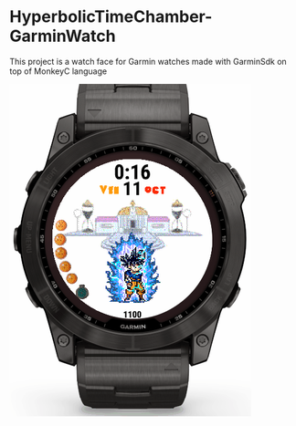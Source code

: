 # HyperbolicTimeChamber-GarminWatch

This project is a watch face for Garmin watches made with GarminSdk on top of MonkeyC language

![demo](doc/demo.gif)